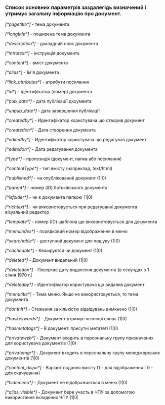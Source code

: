 ### Список основних параметрів заздалегідь визначений і утримує загальну інформацію про документ.


*[\*pagetitle\*]* - тема документа 

*[\*longtitle\*]* - поширена тема документа

*[\*description\*]* - докладний опис документа

*[\*introtext\*]* - інструкція документа 

*[\*content\*]* - вміст документа 

*[\*alias\*]* - Ім'я документа

*[\*link_attributes\*]* - атрибути посилання

*[\*id\*]* - ідентифікатор (номер) документа

*[\*pub_date\*]* - дата публікації дкоумента

*[\*unpub_date\*]* - дата завершення публікації

*[\*createdby\*]* - Идентифікатор користувача що створив документ 

*[\*createdon\*]* - Дата створення документа 

*[\*editedby\*]* - Идентифікатор користувача що редагував документ 

*[\*editedon\*]* - Дата редагування документа 

*[\*type\*]* - пропозиція (документ, папка або посилання) 

*[\*contentType\*]* - тип вмісту (наприклад, text/html) 

*[\*published\*]* - чи опублікований документ (1|0) 

*[\*parent\*]* - номер (ID) батьківського документа

*[\*isfolder\*]* - чи є документа папкою (1|0) 

*[\*richtext\*]* - чи використовується при редагуванні документа візуальний редактор 

*[\*template\*]* - номер (ID) шаблона що використовується для документа 

*[\*menuindex\*]* - порядковий номер відображення в меню 

*[\*searchable\*]* - доступний документ для пошуку (1|0) 

*[\*cacheable\*]* - Кешируєтся чи документ (1|0) 

*[\*deleted\*]* - Документ видалений (1|0) 

*[\*deletedon\*]* - Повертає дату видалення документа (в секундах з 1 січня 1970 г.) 

*[\*deletedby\*]* - Идентифікатор користувача що видалив документ 

*[\*menutitle\*]* - Тема меню. Якщо не використовується, то тема документа 

*[\*donthit\*]* - Стеження за кількістю відвідувань вимкнено (1|0) 

*[\*haskeywords\*]* - Документ утримує ключові слова (1|0) 

*[\*hasmetatags\*]* - В документі присутні метатегі (1|0) 

*[\*privateweb\*]* - Документ входить в персональну групу призначених для користувача документів (1|0) 

*[\*privatemgr\*]* - Документ входить в персональну групу менеджерських документів (1|0) 

*[\*content_dispo\*]* - Варіант подання вмісту (1 - для відображення | 0 - для скачування) 

*[\*hidemenu\*]* - Документ не відображається в меню (1|0) 

*[\*alias_visible\*]* - Документ бере участь в ЧПУ за допомогою використання вкладених ЧПУ (1|0)
